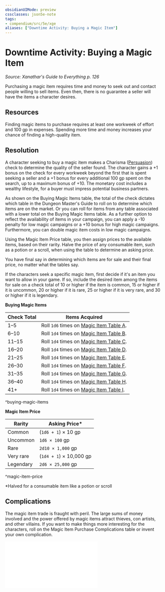 ```yaml
---
obsidianUIMode: preview
cssclasses: json5e-note
tags:
- compendium/src/5e/xge
aliases: ["Downtime Activity: Buying a Magic Item"]
---
```

# Downtime Activity: Buying a Magic Item
*Source: Xanathar's Guide to Everything p. 126* 

Purchasing a magic item requires time and money to seek out and contact people willing to sell items. Even then, there is no guarantee a seller will have the items a character desires.

## Resources

Finding magic items to purchase requires at least one workweek of effort and 100 gp in expenses. Spending more time and money increases your chance of finding a high-quality item.

## Resolution

A character seeking to buy a magic item makes a Charisma ([Persuasion](_skills.md#Persuasion)) check to determine the quality of the seller found. The character gains a +1 bonus on the check for every workweek beyond the first that is spent seeking a seller and a +1 bonus for every additional 100 gp spent on the search, up to a maximum bonus of +10. The monetary cost includes a wealthy lifestyle, for a buyer must impress potential business partners.

As shown on the Buying Magic Items table, the total of the check dictates which table in the Dungeon Master's Guide to roll on to determine which items are on the market. Or you can roll for items from any table associated with a lower total on the Buying Magic Items table. As a further option to reflect the availability of items in your campaign, you can apply a -10 penalty for low magic campaigns or a +10 bonus for high magic campaigns. Furthermore, you can double magic item costs in low magic campaigns.

Using the Magic Item Price table, you then assign prices to the available items, based on their rarity. Halve the price of any consumable item, such as a potion or a scroll, when using the table to determine an asking price.

You have final say in determining which items are for sale and their final price, no matter what the tables say.

If the characters seek a specific magic item, first decide if it's an item you want to allow in your game. If so, include the desired item among the items for sale on a check total of 10 or higher if the item is common, 15 or higher if it is uncommon, 20 or higher if it is rare, 25 or higher if it is very rare, and 30 or higher if it is legendary.

**Buying Magic Items**

| Check Total | Items Acquired |
|-------------|----------------|
| 1–5 | Roll `1d6` times on [Magic Item Table A](compendium/tables/magic-item-table-a.md). |
| 6–10 | Roll `1d4` times on [Magic Item Table B](compendium/tables/magic-item-table-b.md). |
| 11–15 | Roll `1d4` times on [Magic Item Table C](compendium/tables/magic-item-table-c.md). |
| 16–20 | Roll `1d4` times on [Magic Item Table D](compendium/tables/magic-item-table-d.md). |
| 21–25 | Roll `1d4` times on [Magic Item Table E](compendium/tables/magic-item-table-e.md). |
| 26–30 | Roll `1d4` times on [Magic Item Table F](compendium/tables/magic-item-table-f.md). |
| 31–35 | Roll `1d4` times on [Magic Item Table G](compendium/tables/magic-item-table-g.md). |
| 36–40 | Roll `1d4` times on [Magic Item Table H](compendium/tables/magic-item-table-h.md). |
| 41+ | Roll `1d4` times on [Magic Item Table I](compendium/tables/magic-item-table-i.md). |
^buying-magic-items

**Magic Item Price**

| Rarity | Asking Price* |
|--------|---------------|
| Common | (`1d6 + 1`) × 10 gp |
| Uncommon | `1d6 × 100` gp |
| Rare | `2d10 × 1,000` gp |
| Very rare | (`1d4 + 1`) × 10,000 gp |
| Legendary | `2d6 × 25,000` gp |
^magic-item-price

*Halved for a consumable item like a potion or scroll

## Complications

The magic item trade is fraught with peril. The large sums of money involved and the power offered by magic items attract thieves, con artists, and other villains. If you want to make things more interesting for the characters, roll on the Magic Item Purchase Complications table or invent your own complication.

![Magic Item Purchase Complications](compendium/tables/magic-item-purchase-complications-xge.md)